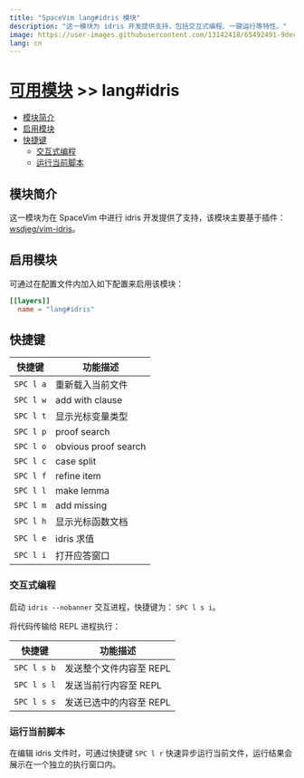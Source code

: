 ```yaml
---
title: "SpaceVim lang#idris 模块"
description: "这一模块为 idris 开发提供支持，包括交互式编程、一键运行等特性。"
image: https://user-images.githubusercontent.com/13142418/65492491-9dece000-dee3-11e9-8eda-7d41a6c1ee79.png
lang: cn
---
```


# [可用模块](../../) >> lang#idris

<!-- vim-markdown-toc GFM -->

- [模块简介](#模块简介)
- [启用模块](#启用模块)
- [快捷键](#快捷键)
  - [交互式编程](#交互式编程)
  - [运行当前脚本](#运行当前脚本)

<!-- vim-markdown-toc -->

## 模块简介

这一模块为在 SpaceVim 中进行 idris 开发提供了支持，该模块主要基于插件：[wsdjeg/vim-idris](https://github.com/wsdjeg/vim-idris)。

## 启用模块

可通过在配置文件内加入如下配置来启用该模块：

```toml
[[layers]]
  name = "lang#idris"
```

## 快捷键

| 快捷键    | 功能描述             |
| --------- | -------------------- |
| `SPC l a` | 重新载入当前文件     |
| `SPC l w` | add with clause      |
| `SPC l t` | 显示光标变量类型     |
| `SPC l p` | proof search         |
| `SPC l o` | obvious proof search |
| `SPC l c` | case split           |
| `SPC l f` | refine item          |
| `SPC l l` | make lemma           |
| `SPC l m` | add missing          |
| `SPC l h` | 显示光标函数文档     |
| `SPC l e` | idris 求值           |
| `SPC l i` | 打开应答窗口         |

### 交互式编程

启动 `idris --nobanner` 交互进程，快捷键为： `SPC l s i`。

将代码传输给 REPL 进程执行：

| 快捷键      | 功能描述                |
| ----------- | ----------------------- |
| `SPC l s b` | 发送整个文件内容至 REPL |
| `SPC l s l` | 发送当前行内容至 REPL   |
| `SPC l s s` | 发送已选中的内容至 REPL |

### 运行当前脚本

在编辑 idris 文件时，可通过快捷键 `SPC l r` 快速异步运行当前文件，运行结果会展示在一个独立的执行窗口内。
